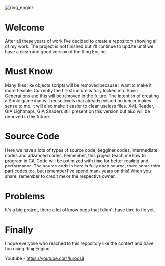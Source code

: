 ![ring_engine](https://user-images.githubusercontent.com/10984344/121929434-96a0e200-cd17-11eb-9504-37f137a39cc9.png)

# Welcome
After all these years of work I've decided to create a repository showing all of my work. The project is not finished but I'll continue to update until we have a clean and good version of the Ring Engine.

# Must Know
Many files like objects scripts will be removed because I want to make it more flexible. Currently the file structure is fully locked into Sonic Generations and this will be removed in the future. The intention of creating a Sonic game that will reuse levels that already existed no longer makes sense to me. It will also make it easier to clean useless files. XML Reader, GIA Lightmaps, GIA Shaders still present on this version but also will be removed in the future.

# Source Code
Here we have a lots of types of source code, begginer codes, intermediate codes and advanced codes. Remember, this project teach me how to program in C#. Code will be optimized with time for better reading and performance. The source code in here is fully open source, there some third part codes too, but remember I've spend many years on this! When you share, remember to credit me or the respective owner.

# Problems
It's a big project, there a lot of know bugs that I didn't have time to fix yet.

# Finally
I hope everyone who reached to this repository like the content and have fun using Ring Engine.

Youtube - https://youtube.com/lurodsil
